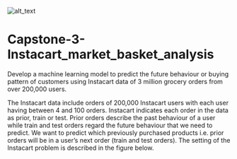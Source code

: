 ![alt_text](https://media-exp1.licdn.com/dms/image/C5612AQFX3omZJ_E10w/article-cover_image-shrink_600_2000/0/1520231242795?e=1615420800&v=beta&t=vNhTsDWQ7Zb1nFf5jLG4CDgJOUeBeBiitA_UK740LgI)

# Capstone-3-Instacart_market_basket_analysis

Develop a machine learning model to predict the future behaviour or buying pattern of customers using Instacart data of 3 million grocery orders from over 200,000 users.

The Instacart data include orders of 200,000 Instacart users with each user having between 4 and 100 orders. Instacart indicates each order in the data as prior, train or test. 
Prior orders describe the past behaviour of a user while train and test orders regard the future behaviour that we need to predict. We want to predict which previously purchased products i.e. prior orders will be in a user’s next order (train and test orders). The setting of the Instacart problem is described in the figure below.
